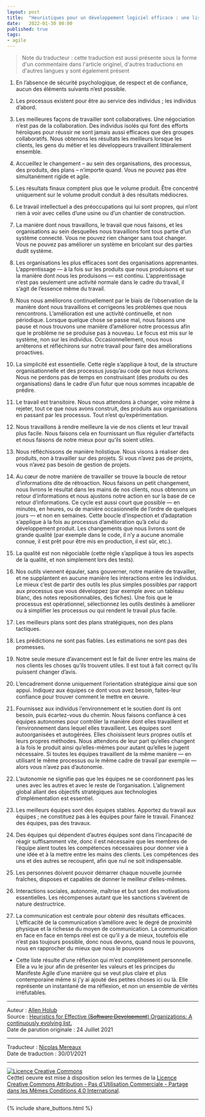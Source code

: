 ```yaml
---
layout: post
title:  "Heuristiques pour un développement logiciel efficace : une liste en constante évolution(*)"
date:   2022-01-30 00:00
published: true
tags:
- agile
---
```


> Note du traducteur : cette traduction est aussi présente sous la forme d'un commentaire dans l'article originel, d'autres traductions en d'autres langues y sont également présent

1. En l’absence de sécurité psychologique, de respect et de confiance, aucun des éléments suivants n’est possible.

2. Les processus existent pour être au service des individus ; les individus d’abord.

3. Les meilleures façons de travailler sont collaboratives. Une négociation n’est pas de la collaboration. Des individus isolés qui font des efforts héroïques pour réussir ne sont jamais aussi efficaces que des groupes collaboratifs. Nous obtenons les résultats les meilleurs lorsque les clients, les gens du métier et les développeurs travaillent littéralement ensemble.

4. Accueillez le changement – au sein des organisations, des processus, des produits, des plans – n’importe quand. Vous ne pouvez pas être simultanément rigide et agile.

5. Les résultats finaux comptent plus que le volume produit. Être concentré uniquement sur le volume produit conduit à des résultats médiocres.

6. Le travail intellectuel a des préoccupations qui lui sont propres, qui n’ont rien à voir avec celles d’une usine ou d’un chantier de construction.

7. La manière dont nous travaillons, le travail que nous faisons, et les organisations au sein desquelles nous travaillons font tous partie d’un système connecté. Vous ne pouvez rien changer sans tout changer. Vous ne pouvez pas améliorer un système en bricolant sur des parties dudit système.

8. Les organisations les plus efficaces sont des organisations apprenantes. L’apprentissage — à la fois sur les produits que nous produisons et sur la manière dont nous les produisons — est continu. L’apprentissage n’est pas seulement une activité normale dans le cadre du travail, il s’agit de l’essence même du travail.

9. Nous nous améliorons continuellement par le biais de l’observation de la manière dont nous travaillons et corrigeons les problèmes que nous rencontrons. L’amélioration est une activité continuelle, et non périodique. Lorsque quelque chose se passe mal, nous faisons une pause et nous trouvons une manière d’améliorer notre processus afin que le problème ne se produise pas à nouveau. Le focus est mis sur le système, non sur les individus. Occasionnellement, nous nous arrêterons et réfléchirons sur notre travail pour faire des améliorations proactives.

10. La simplicité est essentielle. Cette règle s’applique à tout, de la structure organisationnelle et des processus jusqu’au code que nous écrivons. Nous ne perdons pas de temps en construisant (des produits ou des organisations) dans le cadre d’un futur que nous sommes incapable de prédire.

11. Le travail est transitoire. Nous nous attendons à changer, voire même à rejeter, tout ce que nous avons construit, des produits aux organisations en passant par les processus. Tout n’est qu’expérimentation.

12. Nous travaillons à rendre meilleure la vie de nos clients et leur travail plus facile. Nous faisons cela en fournissant un flux régulier d’artéfacts et nous faisons de notre mieux pour qu’ils soient utiles.

13. Nous réfléchissons de manière holistique. Nous visons à réaliser des produits, non à travailler sur des projets. Si vous n’avez pas de projets, vous n’avez pas besoin de gestion de projets.

14. Au cœur de notre manière de travailler se trouve la boucle de retour d’informations dite de rétroaction. Nous faisons un petit changement, nous livrons le résultat dans les mains de nos clients, nous obtenons un retour d’informations et nous ajustons notre action en sur la base de ce retour d’informations. Ce cycle est aussi court que possible — en minutes, en heures, ou de manière occasionnelle de l’ordre de quelques jours — et non en semaines. Cette boucle d’inspection et d’adaptation s’applique à la fois au processus d’amélioration qu’à celui du développement produit. Les changements que nous livrons sont de grande qualité (par exemple dans le code, il n’y a aucune anomalie connue, il est prêt pour être mis en production, il est sûr, etc.).

15. La qualité est non négociable (cette règle s’applique à tous les aspects de la qualité, et non simplement lors des tests).

16. Nos outils viennent épauler, sans gouverner, notre manière de travailler, et ne supplantent en aucune manière les interactions entre les individus. Le mieux c’est de partir des outils les plus simples possibles par rapport aux processus que vous développez (par exemple avec un tableau blanc, des notes repositionnables, des fiches). Une fois que le processus est opérationnel, sélectionnez les outils destinés à améliorer ou à simplifier les processus ou qui rendent le travail plus facile.

17. Les meilleurs plans sont des plans stratégiques, non des plans tactiques.

18. Les prédictions ne sont pas fiables. Les estimations ne sont pas des promesses.

19. Notre seule mesure d’avancement est le fait de livrer entre les mains de nos clients les choses qu’ils trouvent utiles. Il est tout à fait correct qu’ils puissent changer d’avis.

20. L’encadrement donne uniquement l’orientation stratégique ainsi que son appui. Indiquez aux équipes ce dont vous avez besoin, faites-leur confiance pour trouver comment le mettre en œuvre.

21. Fournissez aux individus l’environnement et le soutien dont ils ont besoin, puis écartez-vous du chemin. Nous faisons confiance à ces équipes autonomes pour contrôler la manière dont elles travaillent et l’environnement dans lequel elles travaillent. Les équipes sont autoorganisées et autogérées. Elles choisissent leurs propres outils et leurs propres méthodes. Nous attendons de leur part qu’elles changent à la fois le produit ainsi qu’elles-mêmes pour autant qu’elles le jugent nécessaire. Si toutes les équipes travaillent de la même manière — en utilisant le même processus ou le même cadre de travail par exemple — alors vous n’avez pas d’autonomie.

22. L’autonomie ne signifie pas que les équipes ne se coordonnent pas les unes avec les autres et avec le reste de l’organisation. L’alignement global allant des objectifs stratégiques aux technologies d’implémentation est essentiel.

23. Les meilleurs équipes sont des équipes stables. Apportez du travail aux équipes ; ne constituez pas à les équipes pour faire le travail. Financez des équipes, pas des travaux.

24. Des équipes qui dépendent d’autres équipes sont dans l’incapacité de réagir suffisamment vite, donc il est nécessaire que les membres de l’équipe aient toutes les compétences nécessaires pour donner vie à une idée et à la mettre entre les mains des clients. Les compétences des uns et des autres se recoupent, afin que nul ne soit indispensable.

25. Les personnes doivent pouvoir démarrer chaque nouvelle journée fraîches, disposes et capables de donner le meilleur d’elles-mêmes.

26. Interactions sociales, autonomie, maîtrise et but sont des motivations essentielles. Les récompenses autant que les sanctions s’avèrent de nature destructrice.

27. La communication est centrale pour obtenir des résultats efficaces. L’efficacité de la communication s’améliore avec le degré de proximité physique et la richesse du moyen de communication. La communication en face en face en temps réel est ce qu’il y a de mieux, toutefois elle n’est pas toujours possible, donc nous devons, quand nous le pouvons, nous en rapprocher du mieux que nous le pouvons

* Cette liste résulte d’une réflexion qui m’est complètement personnelle. Elle a vu le jour afin de présenter les valeurs et les principes du Manifeste Agile d’une manière qui se veut plus claire et plus contemporaine même si j’y ai ajouté des petites choses ici ou là. Elle représente un instantané de ma réflexion, et non un ensemble de vérités irréfutables.


---
Auteur : [Allen Holub](https://holub.com/#about)  
Source : [Heuristics for Effective (~~Software Development~~) Organizations: A continuously evolving list.](https://holub.com/heuristics/)  
Date de parution originale : 24 Juillet 2021  

---
Traducteur : [Nicolas Mereaux](http://www.les-traducteurs-agiles.org/traducteurs/)  
Date de traduction : 30/01/2021  

---

<a rel="license" href="http://creativecommons.org/licenses/by-nc-sa/4.0/"><img alt="Licence Creative Commons" style="border-width:0" src="http://i.creativecommons.org/l/by-nc-sa/4.0/88x31.png" /></a><br />Ce(tte) oeuvre est mise à disposition selon les termes de la <a rel="license" href="http://creativecommons.org/licenses/by-nc-sa/4.0/">Licence Creative Commons Attribution - Pas d'Utilisation Commerciale - Partage dans les Mêmes Conditions 4.0 International</a>.

---

{% include share_buttons.html %}
